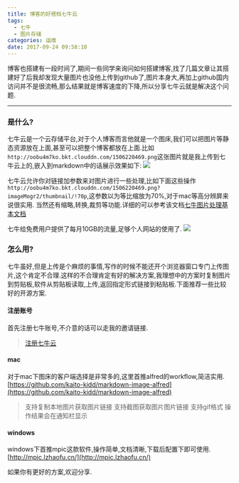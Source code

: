 ```yaml
---
title: 博客的好搭档七牛云
tags:
  - 七牛
  - 图片存储
categories: 运维
date: 2017-09-24 09:58:10
---
```

博客也搭建有一段时间了,期间一些同学来询问如何搭建博客,找了几篇文章让其搭建好了后我却发现大量图片也没他上传到github了,图片本身大,再加上github国内访问并不是很流畅,那么结果就是博客速度的下降,所以分享七牛云就是解决这个问题.
- - - - -
### 是什么?
七牛云是一个云存储平台,对于个人博客而言他就是一个图床,我们可以把图片等静态资源放在上面,甚至可以把整个博客都放在上面.比如`http://oobu4m7ko.bkt.clouddn.com/1506220469.png`这张图片就是我上传到七牛云上的,嵌入到markdown中的话展示效果如下:
![](http://oobu4m7ko.bkt.clouddn.com/1506220469.png?imageMogr2/thumbnail/!100p)

七牛云允许你对链接加参数来对图片进行一些处理,比如下面这些操作
`http://oobu4m7ko.bkt.clouddn.com/1506220469.png?imageMogr2/thumbnail/!70p`,这参数以为等比缩放为70%,对于mac等高分辨屏来说很实用.
当然还有缩略,转换,裁剪等功能.详细的可以参考该文档[七牛图片处理基本文档](https://developer.qiniu.com/dora/manual/1279/basic-processing-images-imageview2)

七牛给免费用户提供了每月10GB的流量,足够个人网站的使用了.
![](http://oobu4m7ko.bkt.clouddn.com/1506223925.png?imageMogr2/thumbnail/!70p)


### 怎么用?
七牛虽好,但是上传是个麻烦的事情,写作的时候不能还开个浏览器窗口专门上传图片,这个肯定不合理.这样的不合理肯定有好的解决方案,我理想中的方案时复制图片到剪贴板,软件从剪贴板读取,上传,返回指定形式链接到粘贴板.下面推荐一些比较好的开源方案.

#### 注册账号
首先注册七牛账号,不介意的话可以走我的邀请链接.
> [注册七牛云](https://portal.qiniu.com/signup?code=3lea5e6tnitsi)

#### mac
对于mac下图床的客户端选择是非常多的,这里首推alfred的workflow,简洁实用.
[https://github.com/kaito-kidd/markdown-image-alfred](https://github.com/kaito-kidd/markdown-image-alfred)
> 支持复制本地图片获取图片链接
支持截图获取图片图片链接
支持gif格式
操作结果会在通知栏显示

#### windows
windows下首推mpic这款软件,操作简单,文档清晰,下载后配置下即可使用.
[http://mpic.lzhaofu.cn/](http://mpic.lzhaofu.cn/)

如果你有更好的方案,欢迎分享.


